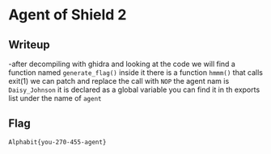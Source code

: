 # Agent of Shield 2
## Writeup

-after decompiling with ghidra and looking at the code we will find a function named `generate_flag()` inside it there is a function `hmmm()` that calls exit(1) we can patch and replace the call with `NOP`
the agent nam is `Daisy_Johnson` it is declared as a global variable you can find it in th exports list under the name of `agent`


## Flag
`Alphabit{you-270-455-agent}`

